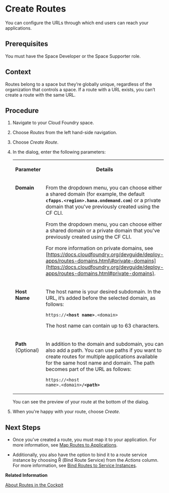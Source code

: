 <!-- loio9fddeea396b34b528bc8d286f3d5d9cf -->

<link rel="stylesheet" type="text/css" href="../css/sap-icons.css"/>

# Create Routes

You can configure the URLs through which end users can reach your applications.



<a name="loio9fddeea396b34b528bc8d286f3d5d9cf__prereq_cft_vrb_kcc"/>

## Prerequisites

You must have the Space Developer or the Space Supporter role.



## Context

Routes belong to a space but they’re globally unique, regardless of the organization that controls a space. If a route with a URL exists, you can’t create a route with the same URL.



## Procedure

1.  Navigate to your Cloud Foundry space.

2.  Choose *Routes* from the left hand-side navigation.

3.  Choose *Create Route*.

4.  In the dialog, enter the following parameters:


    <table>
    <tr>
    <th valign="top">

    Parameter
    
    </th>
    <th valign="top">

    Details
    
    </th>
    </tr>
    <tr>
    <td valign="top">
    
    **Domain**
    
    </td>
    <td valign="top">
    
    From the dropdown menu, you can choose either a shared domain \(for example, the default <code><b>cfapps.&lt;region&gt;.hana.ondemand.com</b></code>\) or a private domain that you've previously created using the CF CLI.

    From the dropdown menu, you can choose either a shared domain or a private domain that you've previously created using the CF CLI.

    For more information on private domains, see [https://docs.cloudfoundry.org/devguide/deploy-apps/routes-domains.html\#private-domains](https://docs.cloudfoundry.org/devguide/deploy-apps/routes-domains.html#private-domains).
    
    </td>
    </tr>
    <tr>
    <td valign="top">
    
    **Host Name**
    
    </td>
    <td valign="top">
    
    The host name is your desired subdomain. In the URL, it’s added before the selected domain, as follows:

    <code>https://<b>&lt;host name&gt;</b>.&lt;domain&gt;</code>

    The host name can contain up to 63 characters.
    
    </td>
    </tr>
    <tr>
    <td valign="top">
    
    **Path** \(Optional\)
    
    </td>
    <td valign="top">
    
    In addition to the domain and subdomain, you can also add a path. You can use paths if you want to create routes for multiple applications available for the same host name and domain. The path becomes part of the URL as follows:

    <code>https://&lt;host name&gt;.&lt;domain&gt;<b>/&lt;path&gt;</b></code>
    
    </td>
    </tr>
    </table>
    
    You can see the preview of your route at the bottom of the dialog.

5.  When you're happy with your route, choose *Create*.




<a name="loio9fddeea396b34b528bc8d286f3d5d9cf__postreq_ckl_gbq_43b"/>

## Next Steps

-   Once you’ve created a route, you must map it to your application. For more information, see [Map Routes to Applications](map-routes-to-applications-b25cf8a.md).

-   Additionally, you also have the option to bind it to a route service instance by choosing <span class="SAP-icons-V5"></span> \(Bind Route Service\) from the *Actions* column. For more information, see [Bind Routes to Service Instances](bind-routes-to-service-instances-6826512.md).


**Related Information**  


[About Routes in the Cockpit](about-routes-in-the-cockpit-4af288c.md "To enable your end users to reach your application, create a route and map it to the application in the SAP BTP cockpit.")

